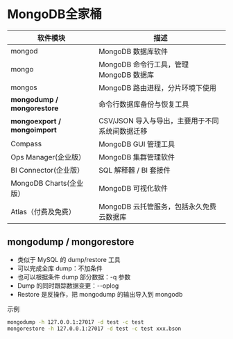 # MongoDB全家桶



| 软件模块                      | 描述                                            |
| ----------------------------- | ----------------------------------------------- |
| mongod                        | MongoDB 数据库软件                              |
| mongo                         | MongoDB 命令行工具，管理 MongoDB 数据库         |
| mongos                        | MongoDB 路由进程，分片环境下使用                |
| **mongodump / mongorestore**  | 命令行数据库备份与恢复工具                      |
| **mongoexport / mongoimport** | CSV/JSON 导入与导出，主要用于不同系统间数据迁移 |
| Compass                       | MongoDB GUI 管理工具                            |
| Ops Manager(企业版）          | MongoDB 集群管理软件                            |
| BI Connector(企业版）         | SQL 解释器 / BI 套接件                          |
| MongoDB Charts(企业版）       | MongoDB 可视化软件                              |
| Atlas（付费及免费）           | MongoDB 云托管服务，包括永久免费云数据库        |



## mongodump / mongorestore

* 类似于 MySQL 的 dump/restore 工具
* 可以完成全库 dump：不加条件
* 也可以根据条件 dump 部分数据：-q 参数
* Dump 的同时跟踪数据变更：--oplog
* Restore 是反操作，把 mongodump 的输出导入到 mongodb

示例

```sh
mongodump -h 127.0.0.1:27017 -d test -c test
mongorestore -h 127.0.0.1:27017 -d test -c test xxx.bson
```

